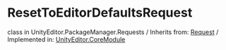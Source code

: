 # ResetToEditorDefaultsRequest
class in UnityEditor.PackageManager.Requests
 / Inherits from: <a href="https://docs.unity3d.com/6000.1/Documentation/ScriptReference/Request.html">Request</a> / Implemented in: <a href="https://docs.unity3d.com/6000.1/Documentation/ScriptReference/UnityEditor.CoreModule.html">UnityEditor.CoreModule</a>
